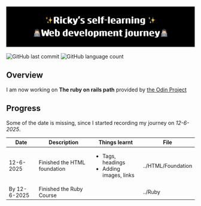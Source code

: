 ![banner](JourneyBanner.png)

![GitHub last commit](https://img.shields.io/github/last-commit/SYikRicky/Odin-Project) ![GitHub language count](https://img.shields.io/github/languages/count/SYikRicky/Odin-Project)

## Overview

I am now working on **The ruby on rails path** provided by [the Odin Project](https://www.theodinproject.com/about)

## Progress

Some of the date is missing, since I started recording my journey on *12-6-2025*.

| Date | Description | Things learnt | File |
| ----------- | ----------- |----------- | ----------- |
| 12-6-2025 | Finished the HTML foundation | <ul><li> Tags, headings</li><li>Adding images, links</li></ul>| ../HTML/Foundation|
| By 12-6-2025 | Finished the Ruby Course | | ../Ruby |
